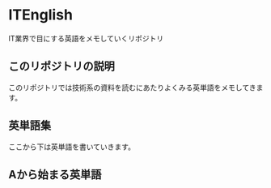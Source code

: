 # ITEnglish

IT業界で目にする英語をメモしていくリポジトリ

## このリポジトリの説明

このリポジトリでは技術系の資料を読むにあたりよくみる英単語をメモしてきます。

## 英単語集

ここから下は英単語を書いていきます。

## Aから始まる英単語
